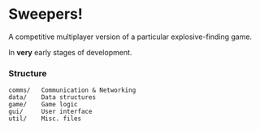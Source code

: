 # Sweepers!
A competitive multiplayer version of a particular explosive-finding game.

In **very** early stages of development.

### Structure
```
comms/   Communication & Networking
data/    Data structures
game/    Game logic
gui/     User interface
util/    Misc. files
```